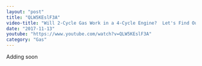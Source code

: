 ```yaml
---
layout: "post"
title: "QLW5KEslF3A"
video-title: "Will 2-Cycle Gas Work in a 4-Cycle Engine?  Let's Find Out!"
date: "2017-11-13"
youtube: "https://www.youtube.com/watch?v=QLW5KEslF3A"
category: "Gas"
---
```

<div class="space-y-1"><p class="text-gray-400">Adding soon</p></div>